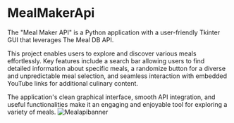 # MealMakerApi

The "Meal Maker API" is a Python application with a user-friendly Tkinter GUI that leverages The Meal DB API. 

This project enables users to explore and discover various meals effortlessly. Key features include a search bar allowing users to find detailed information about specific meals, a randomize button for a diverse and unpredictable meal selection, and seamless interaction with embedded YouTube links for additional culinary content.

The application's clean graphical interface, smooth API integration, and useful functionalities make it an engaging and enjoyable tool for exploring a variety of meals.
![Mealapibanner](https://github.com/Asifyousaf/MealMakerApi/assets/114678772/34862666-c8cb-4ec3-bcb0-4508a247d6ee)
